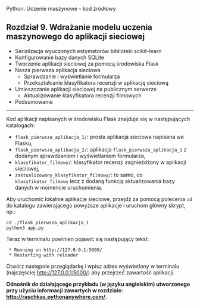 Python. Uczenie maszynowe - kod źródłowy

## Rozdział 9. Wdrażanie modelu uczenia maszynowego do aplikacji sieciowej

- Serializacja wyuczonych estymatorów biblioteki scikit-learn
- Konfigurowanie bazy danych SQLite
- Tworzenie aplikacji sieciowej za pomocą środowiska Flask
- Nasza pierwsza aplikacja sieciowa
  - Sprawdzanie i wyświetlanie formularza
  - Przekształcanie klasyfikatora recenzji w aplikację sieciową
- Umieszczanie aplikacji sieciowej na publicznym serwerze
  - Aktualizowanie klasyfikatora recenzji filmowych
- Podsumowanie

---

Kod aplikacji napisanych w środowisku Flask znajduje się w następujących katalogach:

- `flask_pierwsza_aplikacja_1/`: prosta aplikacja sieciowa napisana we Flasku,
- `flask_pierwsza_aplikacja_2/`: aplikacja `flask_pierwsza_aplikacja_1` z dodanym sprawdzaniem i wyświetlaniem formularza,
- `klasyfikator_filmowy/`: klasyfikator recenzji zagnieżdżony w aplikacji sieciowej,
- `zaktualizowany_klasyfikator_filmowy/`: to samo, co `klasyfikator_filmowy` lecz z dodaną funkcją aktualizowania bazy danych w momencie uruchomienia.


Aby uruchomić lokalnie aplikacje sieciowe, przejdź za pomocą polecenia `cd` do katalogu zawierającego powyższe aplikacje i uruchom główny skrypt, np.:

    cd ./flask_pierwsza_aplikacja_1
    python3 app.py

Teraz w terminalu powinien pojawić się następujący tekst:

     * Running on http://127.0.0.1:5000/
     * Restarting with reloader

Otwórz następnie przeglądarkę i wpisz adres wyświetlony w terminalu (najczęściej http://127.0.0.1:5000/) aby przejrzeć zawartość aplikacji.


**Odnośnik do działającego przykładu (w języku angielskim) utworzonego przy użyciu informacji zawartych w rozdziale: http://raschkas.pythonanywhere.com/**.